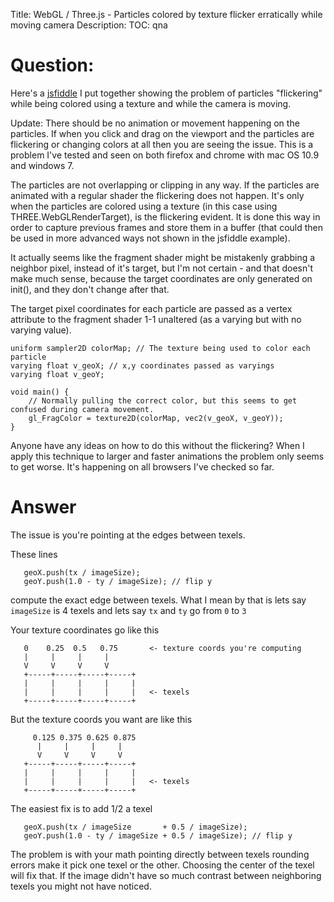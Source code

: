 Title: WebGL / Three.js - Particles colored by texture flicker erratically while moving camera
Description:
TOC: qna

# Question:

Here's a [jsfiddle](http://jsfiddle.net/vko8hzzs/4/) I put together showing the problem of particles "flickering" while being colored using a texture and while the camera is moving. 

Update: There should be no animation or movement happening on the particles. If when you click and drag on the viewport and the particles are flickering or changing colors at all then you are seeing the issue. This is a problem I've tested and seen on both firefox and chrome with mac OS 10.9 and windows 7. 

The particles are not overlapping or clipping in any way. If the particles are animated with a regular shader the flickering does not happen. It's only when the particles are colored using a texture (in this case using THREE.WebGLRenderTarget), is the flickering evident. It is done this way in order to capture previous frames and store them in a buffer (that could then be used in more advanced ways not shown in the jsfiddle example).




It actually seems like the fragment shader might be mistakenly grabbing a neighbor pixel, instead of it's target, but I'm not certain - and that doesn't make much sense, because the target coordinates are only generated on init(), and they don't change after that.

The target pixel coordinates for each particle are passed as a vertex attribute to the fragment shader 1-1 unaltered (as a varying but with no varying value). 

    uniform sampler2D colorMap; // The texture being used to color each particle
    varying float v_geoX; // x,y coordinates passed as varyings
    varying float v_geoY;

    void main() {
        // Normally pulling the correct color, but this seems to get confused during camera movement.
        gl_FragColor = texture2D(colorMap, vec2(v_geoX, v_geoY));
    }


Anyone have any ideas on how to do this without the flickering? When I apply this technique to larger and faster animations the problem only seems to get worse. It's happening on all browsers I've checked so far.




# Answer

The issue is you're pointing at the edges between texels.

These lines

       geoX.push(tx / imageSize);
       geoY.push(1.0 - ty / imageSize); // flip y

compute the exact edge between texels. What I mean by that is lets say `imageSize` is 4 texels and lets say `tx` and `ty` go from `0` to `3`

Your texture coordinates go like this

       0    0.25  0.5   0.75       <- texture coords you're computing
       |     |     |     |     
       V     V     V     V     
       +-----+-----+-----+-----+
       |     |     |     |     |
       |     |     |     |     |   <- texels
       +-----+-----+-----+-----+

But the texture coords you want are like this

         0.125 0.375 0.625 0.875   
          |     |     |     |   
          V     V     V     V  
       +-----+-----+-----+-----+
       |     |     |     |     |
       |     |     |     |     |   <- texels
       +-----+-----+-----+-----+

The easiest fix is to add 1/2 a texel

       geoX.push(tx / imageSize       + 0.5 / imageSize);
       geoY.push(1.0 - ty / imageSize + 0.5 / imageSize); // flip y

The problem is with your math pointing directly between texels rounding errors make it pick one texel or the other. Choosing the center of the texel will fix that. If the image didn't have so much contrast between neighboring texels you might not have noticed.

